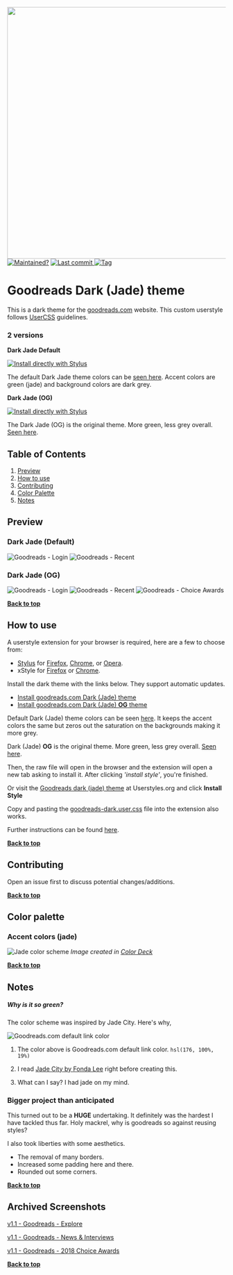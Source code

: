 <p align="left">
  <img width=580px src="images/logo.svg">
  <br>
  <a style="display: inline-block" href="https://github.com/obscuredetour/goodreads-dark/">
    <img alt="Maintained?" src="https://img.shields.io/maintenance/yes/2019.svg?colorB=hsl%28165%2C%2042%25%2C%2035%25%29">
  </a>
  <a href="https://github.com/obscuredetour/goodreads-dark/commits/master">
    <img alt="Last commit" src="https://img.shields.io/github/last-commit/obscuredetour/goodreads-dark.svg?colorB=hsl%28165%2C%2042%25%2C%2035%25%29">
  </a>
  <a href="https://github.com/obscuredetour/goodreads-dark/tags">
    <img alt="Tag" src="https://img.shields.io/github/tag/obscuredetour/goodreads-dark.svg?colorB=hsl%28165%2C%2042%25%2C%2035%25%29&label=version">
  </a>
</p>

# Goodreads Dark (Jade) theme
This is a dark theme for the [goodreads.com](https://www.goodreads.com) website. This custom userstyle follows [UserCSS](https://github.com/openstyles/stylus/wiki/UserCSS) guidelines.

### 2 versions
**Dark Jade Default**

[![Install directly with Stylus](https://img.shields.io/badge/Install%20directly%20with-Stylus-285959.svg)](https://github.com/obscuredetour/goodreads-dark/raw/master/goodreads-dark.user.css)

The default Dark Jade theme colors can be [seen here](#dark-jade-default). Accent colors are green (jade) and background colors are dark grey.

**Dark Jade (OG)**

[![Install directly with Stylus](https://img.shields.io/badge/Install%20directly%20with-Stylus-285959.svg)](https://github.com/obscuredetour/goodreads-dark/raw/master/goodreads-dark-og.user.css)

The Dark Jade (OG) is the original theme. More green, less grey overall. [Seen here](#dark-jade-og).

## Table of Contents

1. [Preview](#preview)
2. [How to use](#how-to-use)
3. [Contributing](#contributing)
4. [Color Palette](#color-palette)
5. [Notes](#notes)

## Preview

### Dark Jade (Default)
![Goodreads - Login](images/ss-gr-login-zs.png)
![Goodreads - Recent](images/ss-gr-recent-zerosat.png)

### Dark Jade (OG)
![Goodreads - Login](images/ss-gr-login-og.png)
![Goodreads - Recent](images/ss-gr-recent.png)
![Goodreads - Choice Awards](images/ss-gr-2018-choice.png)


**[Back to top](#table-of-contents)**

## How to use

A userstyle extension for your browser is required, here are a few to choose from:

- [Stylus](https://github.com/openstyles/stylus) for [Firefox](https://addons.mozilla.org/en-US/firefox/addon/styl-us/), [Chrome](https://chrome.google.com/webstore/detail/stylus/clngdbkpkpeebahjckkjfobafhncgmne?hl=en), or [Opera](https://addons.opera.com/en-gb/extensions/details/stylus/).
- xStyle for [Firefox](https://addons.mozilla.org/firefox/addon/xstyle/) or [Chrome](https://chrome.google.com/webstore/detail/xstyle/hncgkmhphmncjohllpoleelnibpmccpj).

Install the dark theme with the links below. They support automatic updates.

- [Install goodreads.com Dark (Jade) theme](https://github.com/obscuredetour/goodreads-dark/raw/master/goodreads-dark.user.css)
- [Install goodreads.com Dark (Jade) **OG** theme](https://github.com/obscuredetour/goodreads-dark/raw/master/goodreads-dark-og.user.css)

Default Dark (Jade) theme colors can be seen [here](#dark-jade-default). It keeps the accent colors the same but zeros out the saturation on the backgrounds making it more grey.

Dark (Jade) **OG** is the original theme. More green, less grey overall. [Seen here](#dark-jade-og).

Then, the raw file will open in the browser and the extension will open a new tab asking to install it. After clicking *'install style'*, you're finished.

Or visit the [Goodreads dark (jade) theme](https://userstyles.org/styles/166991/goodreads-dark-jade-theme) at Userstyles.org and click **Install Style**

Copy and pasting the [goodreads-dark.user.css](https://github.com/obscuredetour/goodreads-dark/raw/master/goodreads-dark.user.css) file into the extension also works.

Further instructions can be found [here](https://github.com/openstyles/stylus/wiki/UserCSS#usercss-file).

**[Back to top](#table-of-contents)**

## Contributing

Open an issue first to discuss potential changes/additions.

**[Back to top](#table-of-contents)**

## Color palette

### Accent colors (jade)
![Jade color scheme](images/jade-palette.png)
*Image created in [Color Deck](https://color.obscuredetour.com)*

<!-- ### Background & text colors
![Jade color scheme](images/jade-palette_bkg-txt.png)
*Image created in [Color Deck](https://color.obscuredetour.com)* -->

**[Back to top](#table-of-contents)**

## Notes

##### Why is it so green?

The color scheme was inspired by Jade City. Here's why,

![Goodreads.com default link color](images/og-jade_default-gr-link.png)

  1. The color above is Goodreads.com default link color. `hsl(176, 100%, 19%)`

  2. I read [Jade City by Fonda Lee](https://www.goodreads.com/book/show/34606064-jade-city) right before creating this.

  3. What can I say? I had jade on my mind.

### Bigger project than anticipated

This turned out to be a **HUGE** undertaking. It definitely was the hardest I have tackled thus far. Holy mackrel, why is goodreads so against reusing styles?

I also took liberties with some aesthetics.
- The removal of many borders.
- Increased some padding here and there.
- Rounded out some corners.

**[Back to top](#table-of-contents)**

## Archived Screenshots

[v1.1 - Goodreads - Explore](https://raw.githubusercontent.com/obscuredetour/goodreads-dark/master/images/ss_v1.1-gr-explore.png)

[v1.1 - Goodreads - News & Interviews](https://raw.githubusercontent.com/obscuredetour/goodreads-dark/master/images/ss_v1.1-gr-news.png)

[v1.1 - Goodreads - 2018 Choice Awards](https://raw.githubusercontent.com/obscuredetour/goodreads-dark/master/images/ss_v1.1-gr-2018-choice.png)

**[Back to top](#table-of-contents)**
